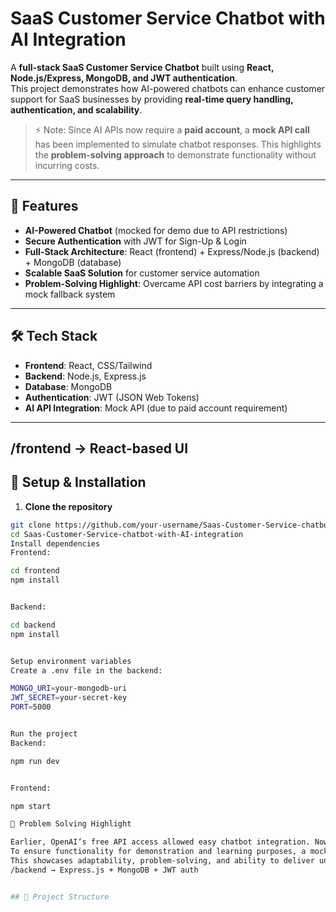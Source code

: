 # SaaS Customer Service Chatbot with AI Integration  

A **full-stack SaaS Customer Service Chatbot** built using **React, Node.js/Express, MongoDB, and JWT authentication**.  
This project demonstrates how AI-powered chatbots can enhance customer support for SaaS businesses by providing **real-time query handling, authentication, and scalability**.  

> ⚡ Note: Since AI APIs now require a **paid account**, a **mock API call** has been implemented to simulate chatbot responses. This highlights the **problem-solving approach** to demonstrate functionality without incurring costs.

---

## 🚀 Features  
- **AI-Powered Chatbot** (mocked for demo due to API restrictions)  
- **Secure Authentication** with JWT for Sign-Up & Login  
- **Full-Stack Architecture**: React (frontend) + Express/Node.js (backend) + MongoDB (database)  
- **Scalable SaaS Solution** for customer service automation  
- **Problem-Solving Highlight**: Overcame API cost barriers by integrating a mock fallback system  

---

## 🛠️ Tech Stack  
- **Frontend**: React, CSS/Tailwind  
- **Backend**: Node.js, Express.js  
- **Database**: MongoDB  
- **Authentication**: JWT (JSON Web Tokens)  
- **AI API Integration**: Mock API (due to paid account requirement)  

---
/frontend → React-based UI
---

## 🔑 Setup & Installation  

1. **Clone the repository**  
```bash
git clone https://github.com/your-username/Saas-Customer-Service-chatbot-with-AI-integration.git
cd Saas-Customer-Service-chatbot-with-AI-integration
Install dependencies
Frontend:

cd frontend
npm install


Backend:

cd backend
npm install


Setup environment variables
Create a .env file in the backend:

MONGO_URI=your-mongodb-uri
JWT_SECRET=your-secret-key
PORT=5000


Run the project
Backend:

npm run dev


Frontend:

npm start

📌 Problem Solving Highlight

Earlier, OpenAI’s free API access allowed easy chatbot integration. Now, it requires a paid account.
To ensure functionality for demonstration and learning purposes, a mock AI API call was implemented.
This showcases adaptability, problem-solving, and ability to deliver under constraints.
/backend → Express.js + MongoDB + JWT auth


## 📂 Project Structure  
